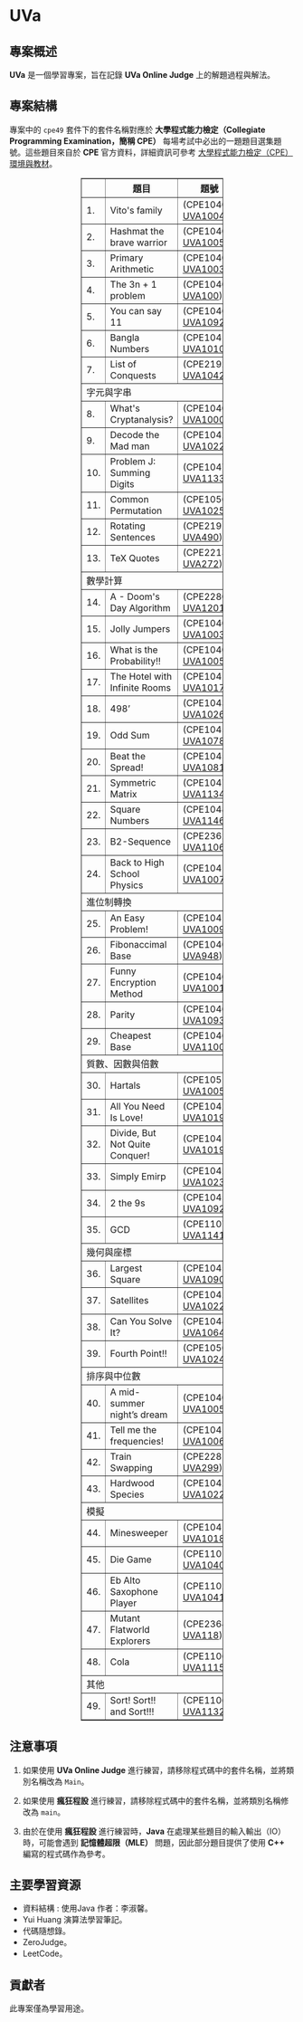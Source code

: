 # UVa

## 專案概述

**UVa** 是一個學習專案，旨在記錄 **UVa Online Judge** 上的解題過程與解法。

## 專案結構

專案中的 `cpe49` 套件下的套件名稱對應於 **大學程式能力檢定（Collegiate Programming Examination，簡稱 CPE）** 每場考試中必出的一題題目選集題號。這些題目來自於 **CPE** 官方資料，詳細資訊可參考 [大學程式能力檢定（CPE）環境與教材](https://cpe.cse.nsysu.edu.tw/environment.php)。

<div style="width: 50%; margin: 0 auto;">
    <table border="1">
			<tbody><tr><th></th><th>題目</th><th>題號</th>
			</tr><tr>
				<td>1.</td><td>Vito's family</td>
				<td>(CPE10406, <a href="http://uva.onlinejudge.org/index.php?option=com_onlinejudge&amp;Itemid=8&amp;category=12&amp;page=show_problem&amp;problem=982">UVA10041</a>)</td>
			</tr>
			<tr>
				<td>2.</td><td>Hashmat the brave warrior</td>
				<td>(CPE10407, <a href="http://uva.onlinejudge.org/index.php?option=com_onlinejudge&amp;Itemid=8&amp;category=12&amp;page=show_problem&amp;problem=996">UVA10055</a>)</td>
			</tr>
			<tr>
				<td>3.</td><td>Primary Arithmetic</td>
				<td>(CPE10404, <a href="http://uva.onlinejudge.org/index.php?option=com_onlinejudge&amp;Itemid=8&amp;category=12&amp;page=show_problem&amp;problem=976">UVA10035</a>)</td>
			</tr>
			<tr>
				<td>4.</td><td>The 3n + 1 problem</td>
				<td>(CPE10400, <a href="http://uva.onlinejudge.org/index.php?option=com_onlinejudge&amp;Itemid=8&amp;category=3&amp;page=show_problem&amp;problem=36">UVA100</a>)</td>
			</tr>
			<tr>
				<td>5.</td><td>You can say 11</td>
				<td>(CPE10460, <a href="http://uva.onlinejudge.org/index.php?option=com_onlinejudge&amp;Itemid=8&amp;category=21&amp;page=show_problem&amp;problem=1870">UVA10929</a>)</td>
			</tr>
			<tr>
				<td>6.</td><td>Bangla Numbers</td>
				<td>(CPE10414, <a href="http://uva.onlinejudge.org/index.php?option=com_onlinejudge&amp;Itemid=8&amp;category=13&amp;page=show_problem&amp;problem=1042">UVA10101</a>)</td>
			</tr>
			<tr>
				<td>7.</td><td>List of Conquests</td>
				<td>(CPE21924, <a href="http://uva.onlinejudge.org/index.php?option=com_onlinejudge&amp;Itemid=8&amp;category=16&amp;page=show_problem&amp;problem=1361">UVA10420</a>)</td>
			</tr>
			<tr><td class="separate" colspan="3">字元與字串</td></tr>
			<tr>
				<td>8.</td><td>What's Cryptanalysis?</td>
				<td>(CPE10402, <a href="http://uva.onlinejudge.org/index.php?option=com_onlinejudge&amp;Itemid=8&amp;category=12&amp;page=show_problem&amp;problem=949">UVA10008</a>)</td>
			</tr>
			<tr>
				<td>9.</td><td>Decode the Mad man</td>
				<td>(CPE10425, <a href="http://uva.onlinejudge.org/index.php?option=com_onlinejudge&amp;Itemid=8&amp;category=14&amp;page=show_problem&amp;problem=1163">UVA10222</a>)</td>
			</tr>
			<tr>
				<td>10.</td><td>Problem J: Summing Digits</td>
				<td>(CPE10473, <a href="http://uva.onlinejudge.org/index.php?option=com_onlinejudge&amp;Itemid=8&amp;category=25&amp;page=show_problem&amp;problem=2307">UVA11332</a>)</td>
			</tr>
			<tr>
				<td>11.</td><td>Common Permutation</td>
				<td>(CPE10567, <a href="http://uva.onlinejudge.org/index.php?option=com_onlinejudge&amp;Itemid=8&amp;page=show_problem&amp;problem=1193">UVA10252</a>)</td>
			</tr>
			<tr>
				<td>12.</td><td>Rotating Sentences</td>
				<td>(CPE21914, <a href="http://uva.onlinejudge.org/index.php?option=com_onlinejudge&amp;Itemid=8&amp;category=6&amp;page=show_problem&amp;problem=431">UVA490</a>)</td>
			</tr>
			<tr>
				<td>13.</td><td>TeX Quotes</td>
				<td>(CPE22131, <a href="http://uva.onlinejudge.org/index.php?option=com_onlinejudge&amp;Itemid=8&amp;category=4&amp;page=show_problem&amp;problem=208">UVA272</a>)</td>
			</tr>
			<tr><td class="separate" colspan="3">數學計算</td></tr>
			<tr>
				<td>14.</td><td>A - Doom's Day Algorithm</td>
				<td>(CPE22801, <a href="http://uva.onlinejudge.org/index.php?option=com_onlinejudge&amp;Itemid=8&amp;category=242&amp;page=show_problem&amp;problem=3170">UVA12019</a>)</td>
			</tr>
			<tr>
				<td>15.</td><td>Jolly Jumpers</td>
				<td>(CPE10405, <a href="http://uva.onlinejudge.org/index.php?option=com_onlinejudge&amp;Itemid=8&amp;category=12&amp;page=show_problem&amp;problem=979">UVA10038</a>)</td>
			</tr>
			<tr>
				<td>16.</td><td>What is the Probability!!</td>
				<td>(CPE10408, <a href="http://uva.onlinejudge.org/index.php?option=com_onlinejudge&amp;Itemid=8&amp;category=12&amp;page=show_problem&amp;problem=997">UVA10056</a>)</td>
			</tr>
			<tr>
				<td>17.</td><td>The Hotel with Infinite Rooms</td>
				<td>(CPE10417, <a href="http://uva.onlinejudge.org/index.php?option=com_onlinejudge&amp;Itemid=8&amp;category=13&amp;page=show_problem&amp;problem=1111">UVA10170</a>)</td>
			</tr>
			<tr>
				<td>18.</td><td>498’</td>
				<td>(CPE10431, <a href="http://uva.onlinejudge.org/index.php?option=com_onlinejudge&amp;Itemid=8&amp;category=14&amp;page=show_problem&amp;problem=1209">UVA10268</a>)</td>
			</tr>
			<tr>
				<td>19.</td><td>Odd Sum</td>
				<td>(CPE10453, <a href="http://uva.onlinejudge.org/index.php?option=com_onlinejudge&amp;Itemid=8&amp;category=19&amp;page=show_problem&amp;problem=1724">UVA10783</a>)</td>
			</tr>
			<tr>
				<td>20.</td><td>Beat the Spread!</td>
				<td>(CPE10454, <a href="http://uva.onlinejudge.org/index.php?option=com_onlinejudge&amp;Itemid=8&amp;category=24&amp;page=show_problem&amp;problem=1753">UVA10812</a>)</td>
			</tr>
			<tr>
				<td>21.</td><td>Symmetric Matrix</td>
				<td>(CPE10478, <a href="http://uva.onlinejudge.org/index.php?option=com_onlinejudge&amp;Itemid=8&amp;category=24&amp;page=show_problem&amp;problem=2324">UVA11349</a>)</td>
			</tr>
			<tr>
				<td>22.</td><td>Square Numbers</td>
				<td>(CPE10480, <a href="http://uva.onlinejudge.org/index.php?option=com_onlinejudge&amp;Itemid=8&amp;category=24&amp;page=show_problem&amp;problem=2456">UVA11461</a>)</td>
			</tr>
			<tr>
				<td>23.</td><td>B2-Sequence</td>
				<td>(CPE23621, <a href="http://uva.onlinejudge.org/index.php?option=com_onlinejudge&amp;Itemid=8&amp;category=24&amp;page=show_problem&amp;problem=2004">UVA11063</a>)</td>
			</tr>
			<tr>
				<td>24.</td><td>Back to High School Physics</td>
				<td>(CPE10411, <a href="http://uva.onlinejudge.org/index.php?option=com_onlinejudge&amp;Itemid=8&amp;category=24&amp;page=show_problem&amp;problem=1012">UVA10071</a>)</td>
			</tr>
			<tr><td class="separate" colspan="3">進位制轉換</td></tr>
			<tr>
				<td>25.</td><td>An Easy Problem!</td>
				<td>(CPE10413, <a href="http://uva.onlinejudge.org/index.php?option=com_onlinejudge&amp;Itemid=8&amp;category=24&amp;page=show_problem&amp;problem=1034">UVA10093</a>)</td>
			</tr>
			<tr>
				<td>26.</td><td>Fibonaccimal Base</td>
				<td>(CPE10401, <a href="http://uva.onlinejudge.org/index.php?option=com_onlinejudge&amp;Itemid=8&amp;category=24&amp;page=show_problem&amp;problem=889">UVA948</a>)</td>
			</tr>
			<tr>
				<td>27.</td><td>Funny Encryption Method</td>
				<td>(CPE10403, <a href="http://uva.onlinejudge.org/index.php?option=com_onlinejudge&amp;Itemid=8&amp;category=24&amp;page=show_problem&amp;problem=960">UVA10019</a>)</td>
			</tr>
			<tr>
				<td>28.</td><td>Parity</td>
				<td>(CPE10461, <a href="http://uva.onlinejudge.org/index.php?option=com_onlinejudge&amp;Itemid=8&amp;category=24&amp;page=show_problem&amp;problem=1872">UVA10931</a>)</td>
			</tr>
			<tr>
				<td>29.</td><td>Cheapest Base</td>
				<td>(CPE10466, <a href="http://uva.onlinejudge.org/index.php?option=com_onlinejudge&amp;Itemid=8&amp;category=24&amp;page=show_problem&amp;problem=1946">UVA11005</a>)</td>
			</tr>
			<tr><td class="separate" colspan="3">質數、因數與倍數</td></tr>
			<tr>
				<td>30.</td><td>Hartals</td>
				<td>(CPE10517, <a href="http://uva.onlinejudge.org/index.php?option=com_onlinejudge&amp;Itemid=8&amp;category=24&amp;page=show_problem&amp;problem=991">UVA10050</a>)</td>
			</tr>
			<tr>
				<td>31.</td><td>All You Need Is Love!</td>
				<td>(CPE10421, <a href="http://uva.onlinejudge.org/index.php?option=com_onlinejudge&amp;Itemid=8&amp;category=24&amp;page=show_problem&amp;problem=1134">UVA10193</a>)</td>
			</tr>
			<tr>
				<td>32.</td><td>Divide, But Not Quite Conquer!</td>
				<td>(CPE10419, <a href="http://uva.onlinejudge.org/index.php?option=com_onlinejudge&amp;Itemid=8&amp;category=24&amp;page=show_problem&amp;problem=1131">UVA10190</a>)</td>
			</tr>
			<tr>
				<td>33.</td><td>Simply Emirp</td>
				<td>(CPE10428, <a href="http://uva.onlinejudge.org/index.php?option=com_onlinejudge&amp;Itemid=8&amp;category=24&amp;page=show_problem&amp;problem=1176">UVA10235</a>)</td>
			</tr>
			<tr>
				<td>34.</td><td>2 the 9s</td>
				<td>(CPE10458, <a href="http://uva.onlinejudge.org/index.php?option=com_onlinejudge&amp;Itemid=8&amp;category=24&amp;page=show_problem&amp;problem=1863">UVA10922</a>)</td>
			</tr>
			<tr>
				<td>35.</td><td>GCD</td>
				<td>(CPE11076, <a href="http://uva.onlinejudge.org/index.php?option=com_onlinejudge&amp;Itemid=8&amp;category=24&amp;page=show_problem&amp;problem=2412">UVA11417</a>)</td>
			</tr>
			<tr><td class="separate" colspan="3">幾何與座標</td></tr>
			<tr>
				<td>36.</td><td>Largest Square</td>
				<td>(CPE10456, <a href="http://uva.onlinejudge.org/index.php?option=com_onlinejudge&amp;Itemid=8&amp;category=24&amp;page=show_problem&amp;problem=1849">UVA10908</a>)</td>
			</tr>
			<tr>
				<td>37.</td><td>Satellites</td>
				<td>(CPE10424, <a href="http://uva.onlinejudge.org/index.php?option=com_onlinejudge&amp;Itemid=8&amp;category=24&amp;page=show_problem&amp;problem=1162">UVA10221</a>)</td>
			</tr>
			<tr>
				<td>38.</td><td>Can You Solve It?</td>
				<td>(CPE10447, <a href="http://uva.onlinejudge.org/index.php?option=com_onlinejudge&amp;Itemid=8&amp;category=24&amp;page=show_problem&amp;problem=1583">UVA10642</a>)</td>
			</tr>
			<tr>
				<td>39.</td><td>Fourth Point!!</td>
				<td>(CPE10566, <a href="http://uva.onlinejudge.org/index.php?option=com_onlinejudge&amp;Itemid=8&amp;category=24&amp;page=show_problem&amp;problem=1183">UVA10242</a>)</td>
			</tr>
			<tr><td class="separate" colspan="3">排序與中位數</td></tr>
			<tr>
				<td>40.</td><td>A mid-summer night’s dream</td>
				<td>(CPE10409, <a href="http://uva.onlinejudge.org/index.php?option=com_onlinejudge&amp;Itemid=8&amp;category=24&amp;page=show_problem&amp;problem=998">UVA10057</a>)</td>
			</tr>
			<tr>
				<td>41.</td><td>Tell me the frequencies!</td>
				<td>(CPE10410, <a href="http://uva.onlinejudge.org/index.php?option=com_onlinejudge&amp;Itemid=8&amp;category=24&amp;page=show_problem&amp;problem=1003">UVA10062</a>)</td>
			</tr>
			<tr>
				<td>42.</td><td>Train Swapping</td>
				<td>(CPE22811, <a href="http://uva.onlinejudge.org/index.php?option=com_onlinejudge&amp;Itemid=8&amp;category=24&amp;page=show_problem&amp;problem=235">UVA299</a>)</td>
			</tr>
			<tr>
				<td>43.</td><td>Hardwood Species</td>
				<td>(CPE10426, <a href="http://uva.onlinejudge.org/index.php?option=com_onlinejudge&amp;Itemid=8&amp;category=24&amp;page=show_problem&amp;problem=1167">UVA10226</a>)</td>
			</tr>
			<tr><td class="separate" colspan="3">模擬</td></tr>
			<tr>
				<td>44.</td><td>Minesweeper</td>
				<td>(CPE10418, <a href="http://uva.onlinejudge.org/index.php?option=com_onlinejudge&amp;Itemid=8&amp;category=24&amp;page=show_problem&amp;problem=1130">UVA10189</a>)</td>
			</tr>
			<tr>
				<td>45.</td><td>Die Game</td>
				<td>(CPE11019, <a href="http://uva.onlinejudge.org/index.php?option=com_onlinejudge&amp;Itemid=8&amp;category=24&amp;page=show_problem&amp;problem=1350">UVA10409</a>)</td>
			</tr>
			<tr>
				<td>46.</td><td>Eb Alto Saxophone Player</td>
				<td>(CPE11020, <a href="http://uva.onlinejudge.org/index.php?option=com_onlinejudge&amp;Itemid=8&amp;category=24&amp;page=show_problem&amp;problem=1356">UVA10415</a>)</td>
			</tr>
			<tr>
				<td>47.</td><td>Mutant Flatworld Explorers</td>
				<td>(CPE23641, <a href="http://uva.onlinejudge.org/index.php?option=com_onlinejudge&amp;Itemid=8&amp;category=24&amp;page=show_problem&amp;problem=54">UVA118</a>)</td>
			</tr>
			<tr>
				<td>48.</td><td>Cola</td>
				<td>(CPE11067, <a href="http://uva.onlinejudge.org/index.php?option=com_onlinejudge&amp;Itemid=8&amp;category=24&amp;page=show_problem&amp;problem=2091">UVA11150</a>)</td>
			</tr>
			<tr><td class="separate" colspan="3">其他</td></tr>
			<tr>
				<td>49.</td><td>Sort! Sort!! and Sort!!!</td>
				<td>(CPE11069, <a href="https://uva.onlinejudge.org/index.php?option=onlinejudge&amp;page=show_problem&amp;problem=2296">UVA11321</a>)</td>
			</tr>
		</tbody>
    </table>
</div>

## 注意事項

1. 如果使用 **UVa Online Judge** 進行練習，請移除程式碼中的套件名稱，並將類別名稱改為 `Main`。

2. 如果使用 **瘋狂程設** 進行練習，請移除程式碼中的套件名稱，並將類別名稱修改為 `main`。

3. 由於在使用 **瘋狂程設** 進行練習時，**Java** 在處理某些題目的輸入輸出（IO）時，可能會遇到 **記憶體超限（MLE）** 問題，因此部分題目提供了使用 **C++** 編寫的程式碼作為參考。


## 主要學習資源

- 資料結構 : 使用Java 作者：李淑馨。
- Yui Huang 演算法學習筆記。
- 代碼隨想錄。
- ZeroJudge。
- LeetCode。

## 貢獻者

此專案僅為學習用途。
